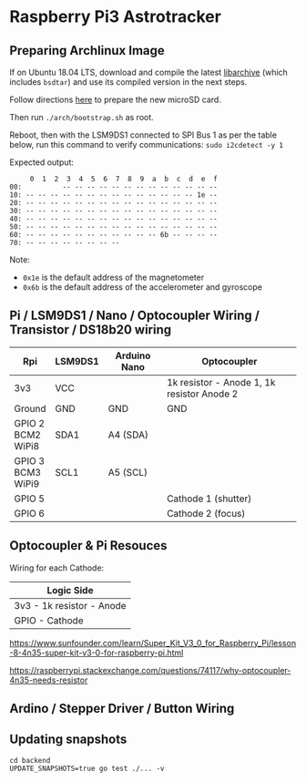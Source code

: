 # Raspberry Pi3 Astrotracker

## Preparing Archlinux Image

If on Ubuntu 18.04 LTS, download and compile the latest [libarchive](https://www.libarchive.de/) (which includes `bsdtar`) and use its compiled version in the next steps.

Follow directions [here](https://archlinuxarm.org/platforms/armv8/broadcom/raspberry-pi-3#installation) to prepare the new microSD card.

Then run `./arch/bootstrap.sh` as root.

Reboot, then with the LSM9DS1 connected to SPI Bus 1 as per the table below, run this command to verify communications: `sudo i2cdetect -y 1`

Expected output:

```
     0  1  2  3  4  5  6  7  8  9  a  b  c  d  e  f
00:          -- -- -- -- -- -- -- -- -- -- -- -- --
10: -- -- -- -- -- -- -- -- -- -- -- -- -- -- 1e --
20: -- -- -- -- -- -- -- -- -- -- -- -- -- -- -- --
30: -- -- -- -- -- -- -- -- -- -- -- -- -- -- -- --
40: -- -- -- -- -- -- -- -- -- -- -- -- -- -- -- --
50: -- -- -- -- -- -- -- -- -- -- -- -- -- -- -- --
60: -- -- -- -- -- -- -- -- -- -- -- 6b -- -- -- --
70: -- -- -- -- -- -- -- --
```

Note:

- `0x1e` is the default address of the magnetometer
- `0x6b` is the default address of the accelerometer and gyroscope

## Pi / LSM9DS1 / Nano / Optocoupler Wiring / Transistor / DS18b20 wiring

| Rpi                       | LSM9DS1 | Arduino Nano | Optocoupler                                |
| ------------------------- | ------- | ------------ | ------------------------------------------ |
| 3v3                       | VCC     |              | 1k resistor - Anode 1, 1k resistor Anode 2 |
| Ground                    | GND     | GND          | GND                                        |
| GPIO 2<br/>BCM2<br/>WiPi8 | SDA1    | A4 (SDA)     |
| GPIO 3<br/>BCM3<br/>WiPi9 | SCL1    | A5 (SCL)     |
| GPIO 5                    |         |              | Cathode 1 (shutter)                        |
| GPIO 6                    |         |              | Cathode 2 (focus)                          |

## Optocoupler & Pi Resouces

Wiring for each Cathode:

| Logic Side                |
| ------------------------- |
| 3v3 - 1k resistor - Anode |
| GPIO - Cathode            |

https://www.sunfounder.com/learn/Super_Kit_V3_0_for_Raspberry_Pi/lesson-8-4n35-super-kit-v3-0-for-raspberry-pi.html

https://raspberrypi.stackexchange.com/questions/74117/why-optocoupler-4n35-needs-resistor

## Ardino / Stepper Driver / Button Wiring

## Updating snapshots

```
cd backend
UPDATE_SNAPSHOTS=true go test ./... -v
```
